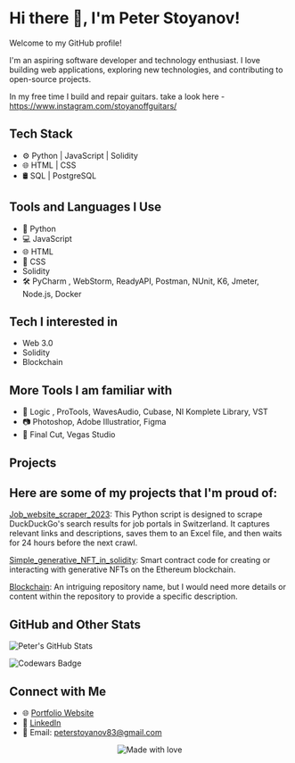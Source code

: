 # Hi there 👋,  I'm Peter Stoyanov! 

Welcome to my GitHub profile!

I'm an aspiring software developer and technology enthusiast. I love building web applications, exploring new technologies, and contributing to open-source projects.


In my free time I build and repair guitars. take a look here - https://www.instagram.com/stoyanoffguitars/


## Tech Stack

- ⚙️ Python | JavaScript | Solidity
- 🌐 HTML | CSS 
- 🛢️ SQL | PostgreSQL

## Tools and Languages I Use

- 🐍 Python
- 💻 JavaScript
- 🌐 HTML
- 🎨 CSS
- Solidity
- 🛠️ PyCharm , WebStorm, ReadyAPI, Postman, NUnit, K6, Jmeter, Node.js, Docker


## Tech I interested in 
- Web 3.0
- Solidity
- Blockchain
  
  

## More Tools I am familiar with  
- 🎵 Logic , ProTools, WavesAudio, Cubase, NI Komplete Library, VST
- 📷 Photoshop, Adobe Illustratior, Figma
- 🎥 Final Cut, Vegas Studio 

## Projects

## Here are some of my projects that I'm proud of:

[Job_website_scraper_2023](https://github.com/PeterStoyanov83/Job_scraper_2023): This Python script is designed to scrape DuckDuckGo's search results for job portals in Switzerland. It captures relevant links and descriptions, saves them to an Excel file, and then waits for 24 hours before the next crawl.

[Simple_generative_NFT_in_solidity](https://github.com/PeterStoyanov83/Simple_generative_NFT_in_solidity): Smart contract code for creating or interacting with generative NFTs on the Ethereum blockchain. 


[Blockchain](https://github.com/PeterStoyanov83/Blockchain): An intriguing repository name, but I would need more details or content within the repository to provide a specific description.

## GitHub and Other Stats

![Peter's GitHub Stats](https://github-readme-stats.vercel.app/api?username=PeterStoyanov83&show_icons=true&theme=dark)

![Codewars Badge](https://www.codewars.com/users/PeterStoyanov83/badges/large)
## Connect with Me

- 🌐 [Portfolio Website](https://peterstoyanov83.github.io/portfolio/)
- 💼 [LinkedIn](https://www.linkedin.com/in/pstoyanov/)
- 📧 Email: peterstoyanov83@gmail.com



<p align="center">
  <img src="https://img.shields.io/badge/Made%20with-%E2%9D%A4%EF%B8%8F-blue?style=for-the-badge" alt="Made with love">
</p>
